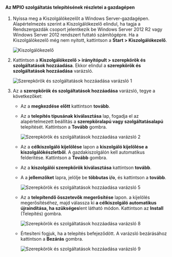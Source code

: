 #### <a name="to-install-mpio-on-the-host"></a>Az MPIO szolgáltatás telepítésének részletei a gazdagépen
1. Nyissa meg a Kiszolgálókezelőt a Windows Server-gazdagépen. Alapértelmezés szerint a Kiszolgálókezelő elindul, ha tagja a Rendszergazdák csoport jelentkezik be Windows Server 2012 R2 vagy Windows Server 2012 rendszert futtató számítógépre. Ha a Kiszolgálókezelő még nem nyitott, kattintson a **Start > Kiszolgálókezelő**.
   
    ![Kiszolgálókezelő](./media/storsimple-install-mpio-windows-server/IC740997.png)
2. Kattintson a **Kiszolgálókezelő > irányítópult > szerepkörök és szolgáltatások hozzáadása**. Ekkor elindul a **szerepkörök és szolgáltatások hozzáadása** varázsló.
   
    ![Szerepkörök és szolgáltatások hozzáadása varázsló 1](./media/storsimple-install-mpio-windows-server/IC740998.png)
3. Az a **szerepkörök és szolgáltatások hozzáadása** varázsló, tegye a következőket:
   
   * Az a **megkezdése előtt** kattintson **tovább**.
   * Az a **telepítés típusának kiválasztása** lap, fogadja el az alapértelmezett beállítás a **szerepköralapú vagy szolgáltatásalapú** telepítését. Kattintson a **Tovább** gombra.
     
       ![Szerepkörök és szolgáltatások hozzáadása varázsló 2](./media/storsimple-install-mpio-windows-server/IC740999.png)
   * Az a **célkiszolgáló kijelölése** lapon a **kiszolgáló kijelölése a kiszolgálókészletből**. A gazdakiszolgálón kell automatikus felderítése. Kattintson a **Tovább** gombra.
   * Az a **kiszolgálói szerepkörök kiválasztása** kattintson **tovább**.
   * A a **jellemzőket** lapra, jelölje be **többutas i/o**, és kattintson a **tovább**.
     
       ![Szerepkörök és szolgáltatások hozzáadása varázsló 5](./media/storsimple-install-mpio-windows-server/IC741000.png)
   * Az a **telepítendő összetevők megerősítése** lapon. a kijelölés megerősítéséhez, majd válassza ki **a célkiszolgáló automatikus újraindítása, ha szükséges**lent látható módon. Kattintson az **Install** (Telepítés) gombra.
     
       ![Szerepkörök és szolgáltatások hozzáadása varázsló 8](./media/storsimple-install-mpio-windows-server/IC741001.png)
   * Értesíteni fogjuk, ha a telepítés befejeződött. A varázsló bezárásához kattintson a **Bezárás** gombra.
     
       ![Szerepkörök és szolgáltatások hozzáadása varázsló 9](./media/storsimple-install-mpio-windows-server/IC741002.png)

